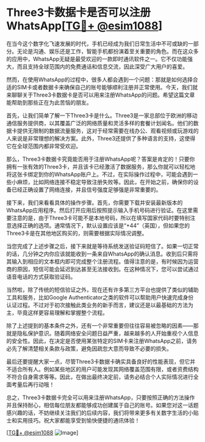 # Three3卡数据卡是否可以注册WhatsApp[[TG💪+ @esim1088](https://t.me/s/esim1088)]

在当今这个数字化飞速发展的时代，手机已经成为我们日常生活中不可或缺的一部分。无论是沟通、娱乐还是工作，智能手机都扮演着至关重要的角色。而在这众多的应用中，WhatsApp无疑是最受欢迎的一款即时通讯软件之一。它不仅功能强大，而且支持全球范围内的免费通话和信息交流，因此深受广大用户的喜爱。

然而，在使用WhatsApp的过程中，很多人都会遇到一个问题：那就是如何选择合适的SIM卡或者数据卡来确保自己的账号能够顺利注册并正常使用。今天，我们就来聊聊关于Three3卡数据卡是否可以用来注册WhatsApp的问题。希望这篇文章能帮助到那些正在为此苦恼的朋友。

首先，让我们简单了解一下Three3卡是什么。Three3是一家总部位于欧洲的移动通信服务提供商，以其覆盖广泛的网络质量和灵活多样的套餐计划闻名。他们的数据卡提供无限制的数据流量服务，这对于经常需要在线办公、观看视频或玩游戏的人来说是非常理想的解决方案。此外，Three3还提供了多种语言的支持，这使得它在全球范围内都非常受欢迎。

那么，Three3卡数据卡究竟能否用于注册WhatsApp呢？答案是肯定的！只要你拥有一张有效的Three3卡，并且该卡已经激活了数据服务，那么你就可以轻松地将这张卡绑定到你的WhatsApp账户上。不过，在实际操作过程中，可能会遇到一些小麻烦，比如网络连接不稳定导致注册失败等。因此，在开始之前，确保你的设备已经正确设置了网络连接，并且信号强度足够强是非常重要的。

接下来，我们来看看具体的操作步骤。首先，你需要下载并安装最新版本的WhatsApp应用程序。然后打开应用后按照提示输入手机号码进行验证。在这里需要注意的是，由于Three3卡可能不是本地号码，所以在填写国家代码时要特别注意选择正确的选项。通常情况下，默认设置应该是“+44”（英国），但如果您的Three3卡是在其他地区购买的，则需要根据实际情况调整。

当您完成了上述步骤之后，接下来就是等待系统发送验证码短信了。如果一切正常的话，几分钟之内你应该就能收到一条来自WhatsApp的确认消息。收到后只需将其输入到相应的文本框内即可完成整个注册流程。值得注意的是，有时候因为运营商的原因，短信可能会延迟到达甚至无法接收到。在这种情况下，您可以尝试通过语音电话的方式获取验证码。

当然啦，除了传统的短信验证之外，现在还有许多第三方平台也提供了类似的辅助工具和服务，比如Google Authenticator之类的软件可以帮助用户快速完成身份认证过程。不过对于初次接触此类业务的新手而言，建议还是以最基础的方法为主，毕竟这样更容易理解和掌握整个流程。

除了上述提到的基本条件之外，还有一个非常重要但往往容易被忽略的因素——那就是隐私保护意识。随着网络安全问题日益严重，越来越多的人开始重视个人信息的安全性。因此，在决定是否使用某张特定的SIM卡来注册WhatsApp之前，请务必先了解清楚相关条款与政策，避免因疏忽大意而导致不必要的损失。

最后还要提醒大家一点，尽管Three3卡数据卡确实具备良好的性能表现，但它并不适合所有人。例如某些地区的用户可能发现其网络覆盖范围有限，或者资费结构不符合自身需求等等。因此，在做出最终决定前，请务必结合个人实际情况进行全面考量后再行动哦！

总之，Three3卡数据卡完全可以用来注册WhatsApp，只要按照正确的方法操作并且保持耐心，相信每位朋友都能够成功创建属于自己的账号。如果您对这一话题感兴趣的话，不妨继续关注我们的后续内容，我们将带来更多有关数字生活的小贴士和实用技巧。祝大家都能享受到愉快便捷的通讯体验！

[[TG💪+ @esim1088](https://t.me/s/esim1088) ![Image](https://i.postimg.cc/4NQfJmqS/Snipaste-2025-05-13-00-14-12.png)]